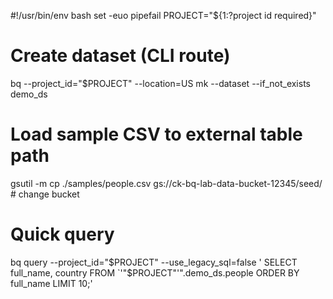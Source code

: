 
#!/usr/bin/env bash
set -euo pipefail
PROJECT="${1:?project id required}"

# Create dataset (CLI route)
bq --project_id="$PROJECT" --location=US mk --dataset --if_not_exists demo_ds

# Load sample CSV to external table path
gsutil -m cp ./samples/people.csv gs://ck-bq-lab-data-bucket-12345/seed/  # change bucket

# Quick query
bq query --project_id="$PROJECT" --use_legacy_sql=false '
SELECT full_name, country
FROM `'"$PROJECT"'".demo_ds.people
ORDER BY full_name
LIMIT 10;'
